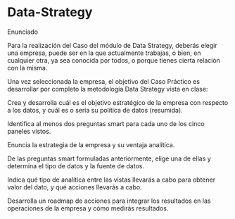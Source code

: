 # Data-Strategy

Enunciado

Para la realización del Caso del módulo de Data Strategy, deberás elegir una empresa, puede ser en la que actualmente trabajas, o bien, en cualquier otra, ya sea conocida por todos, o porque tienes cierta relación con la misma.

Una vez seleccionada la empresa, el objetivo del Caso Práctico es desarrollar por completo la metodología Data Strategy vista en clase:

Crea y desarrolla cuál es el objetivo estratégico de la empresa con respecto a los datos, y cuál es o sería su política de datos (resumida).

Identifica al menos dos preguntas smart para cada uno de los cinco paneles vistos.

Enuncia la estrategia de la empresa y su ventaja analítica.

De las preguntas smart formuladas anteriormente, elige una de ellas y determina el tipo de datos y la fuente de datos.

Indica qué tipo de analítica entre las vistas llevarás a cabo para obtener valor del dato, y qué acciones llevarás a cabo.

Desarrolla un roadmap de acciones para integrar los resultados en las operaciones de la empresa y cómo medirás resultados.
